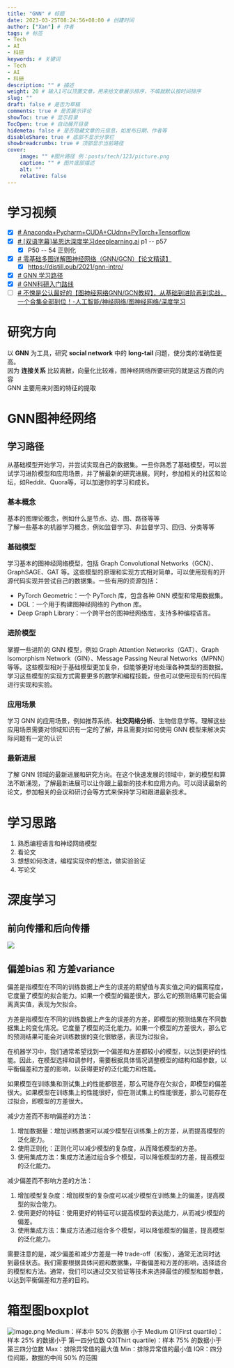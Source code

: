 ```yaml
---
title: "GNN" # 标题
date: 2023-03-25T08:24:56+08:00 # 创建时间
author: ["Xan"] # 作者
tags: # 标签
- Tech
- AI
- 科研
keywords: # 关键词
- Tech
- AI
- 科研
description: "" # 描述
weight: 20 # 输入1可以顶置文章，用来给文章展示排序，不填就默认按时间排序
slug: ""
draft: false # 是否为草稿
comments: true # 是否展示评论
showToc: true # 显示目录
TocOpen: true # 自动展开目录
hidemeta: false # 是否隐藏文章的元信息，如发布日期、作者等
disableShare: true # 底部不显示分享栏
showbreadcrumbs: true # 顶部显示当前路径
cover:
    image: "" #图片路径 例：posts/tech/123/picture.png
    caption: "" # 图片底部描述
    alt: ""
    relative: false
---
```


# 学习视频
- [x] [# Anaconda+Pycharm+CUDA+CUdnn+PyTorch+Tensorflow](https://www.bilibili.com/video/BV1ov41137Z8?p=1&vd_source=ae16ff6478eb15c1b87880540263910b)
- [x] [# [双语字幕]吴恩达深度学习deeplearning.ai](https://www.bilibili.com/video/BV1FT4y1E74V?p=50&vd_source=ae16ff6478eb15c1b87880540263910b) p1 -- p57
	- [x] P50 -- 54 正则化
- [x] [# 零基础多图详解图神经网络（GNN/GCN）【论文精读】](https://www.bilibili.com/video/BV1iT4y1d7zP/?spm_id_from=333.337.search-card.all.click&vd_source=ae16ff6478eb15c1b87880540263910b)
	- [x] https://distill.pub/2021/gnn-intro/
- [x] [# GNN 学习路径](https://juejin.cn/post/7225588359287554085)
- [x] [# GNN科研入门路线](https://www.bilibili.com/video/BV1NK411D7pd/?spm_id_from=333.337.search-card.all.click&vd_source=ae16ff6478eb15c1b87880540263910b)
- [ ] [# 不愧是公认最好的【图神经网络GNN/GCN教程】，从基础到进阶再到实战，一个合集全部到位！-人工智能/神经网络/图神经网络/深度学习](https://www.bilibili.com/video/BV1184y1x71H/?spm_id_from=333.337.search-card.all.click&vd_source=ae16ff6478eb15c1b87880540263910b)
# 研究方向 
以 **GNN** 为工具，研究 **social network** 中的 **long-tail** 问题，使分类的准确性更高。  
因为 **连接关系** 比较离散，向量化比较难，图神经网络所要研究的就是这方面的内容  
GNN 主要用来对图的特征的提取
# GNN图神经网络
## 学习路径
从基础模型开始学习，并尝试实现自己的数据集。一旦你熟悉了基础模型，可以尝试学习进阶模型和应用场景，并了解最新的研究进展。同时，参加相关的社区和论坛，如Reddit、Quora等，可以加速你的学习和成长。
### 基本概念
基本的图理论概念，例如什么是节点、边、图、路径等等  
了解一些基本的机器学习概念，例如监督学习、非监督学习、回归、分类等等
### 基础模型
学习基本的图神经网络模型，包括 Graph Convolutional Networks（GCN）、GraphSAGE、GAT 等。这些模型的原理和实现方式相对简单，可以使用现有的开源代码实现并尝试自己的数据集。一些有用的资源包括：

- PyTorch Geometric：一个 PyTorch 库，包含各种 GNN 模型和常用数据集。
- DGL：一个用于构建图神经网络的 Python 库。
- Deep Graph Library：一个跨平台的图神经网络库，支持多种编程语言。
### 进阶模型
掌握一些进阶的 GNN 模型，例如 Graph Attention Networks（GAT）、Graph Isomorphism Network（GIN）、Message Passing Neural Networks（MPNN）等等。这些模型相对于基础模型更加复杂，但能够更好地处理各种类型的图数据。学习这些模型的实现方式需要更多的数学和编程技能，但也可以使用现有的代码库进行实现和实验。
### 应用场景
学习 GNN 的应用场景，例如推荐系统、**社交网络分析**、生物信息学等。理解这些应用场景需要对领域知识有一定的了解，并且需要对如何使用 GNN 模型来解决实际问题有一定的认识
### 最新进展
了解 GNN 领域的最新进展和研究方向。在这个快速发展的领域中，新的模型和算法不断涌现，了解最新进展可以让你跟上最新的技术和应用方向。可以阅读最新的论文，参加相关的会议和研讨会等方式来保持学习和跟进最新技术。
# 学习思路
1. 熟悉编程语言和神经网络模型
2. 看论文
3. 想想如何改进，编程实现你的想法，做实验验证
5. 写论文
# 深度学习
## 前向传播和后向传播
![](https://bu.dusays.com/2023/04/28/644b1bc5893e0.png)
## 偏差bias 和 方差variance
偏差是指模型在不同的训练数据上产生的误差的期望值与真实值之间的偏离程度，它度量了模型的拟合能力。如果一个模型的偏差很大，那么它的预测结果可能会偏离真实值，表现为欠拟合。

方差是指模型在不同的训练数据上产生的误差的方差，即模型的预测结果在不同数据集上的变化情况。它度量了模型的泛化能力。如果一个模型的方差很大，那么它的预测结果可能会对训练数据的变化很敏感，表现为过拟合。

在机器学习中，我们通常希望找到一个偏差和方差都较小的模型，以达到更好的性能。因此，在模型选择和调参时，需要根据具体情况调整模型的结构和超参数，以平衡偏差和方差的影响，以获得更好的泛化能力和性能。

如果模型在训练集和测试集上的性能都很差，那么可能存在欠拟合，即模型的偏差很大。如果模型在训练集上的性能很好，但在测试集上的性能很差，那么可能存在过拟合，即模型的方差很大。

减少方差而不影响偏差的方法：

1.  增加数据量：增加训练数据可以减少模型在训练集上的方差，从而提高模型的泛化能力。
2.  使用正则化：正则化可以减少模型的复杂度，从而降低模型的方差。
3.  使用集成方法：集成方法通过组合多个模型，可以降低模型的方差，提高模型的泛化能力。

减少偏差而不影响方差的方法：

1.  增加模型复杂度：增加模型的复杂度可以减少模型在训练集上的偏差，提高模型的拟合能力。
2.  使用更好的特征：使用更好的特征可以提高模型的表达能力，从而减少模型的偏差。
3.  使用集成方法：集成方法通过组合多个模型，可以降低模型的偏差，提高模型的泛化能力。

需要注意的是，减少偏差和减少方差是一种 trade-off（权衡），通常无法同时达到最佳状态。我们需要根据具体问题和数据集，平衡偏差和方差的影响，选择适合的模型和方法。通常，我们可以通过交叉验证等技术来选择最佳的模型和超参数，以达到平衡偏差和方差的目的。


# 箱型图boxplot
![image.png](https://bu.dusays.com/2023/06/17/648dbf6507211.png)
Medium：样本中 50% 的数据 小于 Medium
Q1(First quartile)：样本 25% 的数据小于 第一四分位数
Q3(Thirt quartile)：样本 75% 的数据小于 第三四分位数
Max：排除异常值的最大值
Min：排除异常值的最小值
IQR：四分位间距，数据的中间 50% 的范围